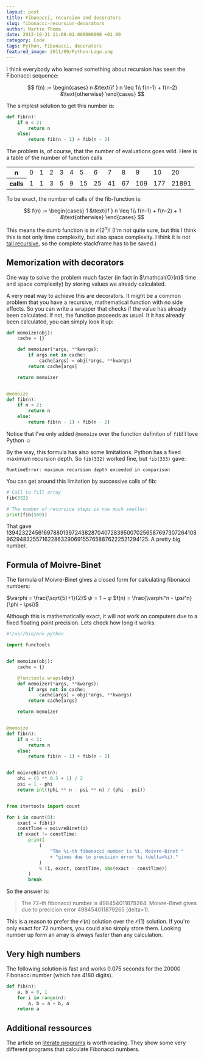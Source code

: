 ```yaml
---
layout: post
title: Fibonacci, recursion and decorators
slug: fibonacci-recursion-decorators
author: Martin Thoma
date: 2013-10-31 11:08:01.000000000 +01:00
category: Code
tags: Python, Fibonacci, decorators
featured_image: 2011/09/Python-Logo.png
---
```

I think everybody who learned something about recursion has seen the Fibonacci sequence:

$$
f(n) := \begin{cases}
n               &\text{if } n \leq 1\\
f(n-1) + f(n-2) &\text{otherwise}
\end{cases}
$$

The simplest solution to get this number is:

```python
def fib(n):
    if n < 2:
        return n
    else:
        return fib(n - 1) + fib(n - 2)
```

The problem is, of course, that the number of evaluations goes wild. Here is a table of the number of function calls

<table>
<tr>
  <th>n</th>
  <td>0</td>
  <td>1</td>
  <td>2</td>
  <td>3</td>
  <td>4</td>
  <td>5</td>
  <td>6</td>
  <td>7</td>
  <td>8</td>
  <td>9</td>
  <td>10</td>
  <td>20</td>
</tr>
<tr>
  <th>calls</th>
  <td>1</td>
  <td>1</td>
  <td>3</td>
  <td>5</td>
  <td>9</td>
  <td>15</td>
  <td>25</td>
  <td>41</td>
  <td>67</td>
  <td>109</td>
  <td>177</td>
  <td>21891</td>
</tr>
</table>

To be exact, the number of calls of the fib-function is:

$$
f(n) := \begin{cases}
1               &\text{if } n \leq 1\\
f(n-1) + f(n-2) + 1 &\text{otherwise}
\end{cases}
$$

This means the dumb function is in $\mathcal{O}(2^n)$! (I'm not quite sure, but this I think this is not only time complexity, but also space complexity. I think it is not <a href="https://en.wikipedia.org/wiki/Tail_recursion">tail recursive</a>, so the complete stackframe has to be saved.)

<h2>Memorization with decorators</h2>
One way to solve the problem much faster (in fact in $\mathcal{O}(n)$ time and space complexity) by storing values we already calculated.

A very neat way to achieve this are decorators. It might be a common problem that you have a recursive, mathematical function with no side effects. So you can write a wrapper that checks if the value has already been calculated. If not, the function proceeds as usual. It it has already been calculated, you can simply look it up:

```python
def memoize(obj):
    cache = {}

    def memoizer(*args, **kwargs):
        if args not in cache:
            cache[args] = obj(*args, **kwargs)
        return cache[args]

    return memoizer


@memoize
def fib(n):
    if n < 2:
        return n
    else:
        return fib(n - 1) + fib(n - 2)
```

Notice that I've only added <code>@memoize</code> over the function definiton of <code>fib</code>! I love Python ☺

By the way, this formula has also some limitations. Python has a fixed maximum recursion depth. So <code>fib(332)</code> worked fine, but <code>fib(333)</code> gave:

```text
RuntimeError: maximum recursion depth exceeded in comparison
```

You can get around this limitation by successive calls of fib:

```python
# Call to fill array
fib(332)

# The number of recursive steps is now much smaller:
print(fib(500))
```

That gave 139423224561697880139724382870407283950070256587697307264108962948325571622863290691557658876222521294125. A pretty big number.

<h2>Formula of Moivre-Binet</h2>
The formula of Moivre-Binet gives a closed form for calculating fibonacci numbers:

$\varphi = \frac{\sqrt{5}+1}{2}$
$\psi = 1 - \varphi$
$f(n) = \frac{\varphi^n - \psi^n}{\phi - \psi}$

Although this is mathematically exact, it will not work on computers due to a fixed floating point precision. Lets check how long it works:

```python
#!/usr/bin/env python

import functools


def memoize(obj):
    cache = {}

    @functools.wraps(obj)
    def memoizer(*args, **kwargs):
        if args not in cache:
            cache[args] = obj(*args, **kwargs)
        return cache[args]

    return memoizer


@memoize
def fib(n):
    if n < 2:
        return n
    else:
        return fib(n - 1) + fib(n - 2)


def moivreBinet(n):
    phi = (5 ** 0.5 + 1) / 2
    psi = 1 - phi
    return int((phi ** n - psi ** n) / (phi - psi))


from itertools import count

for i in count(0):
    exact = fib(i)
    constTime = moivreBinet(i)
    if exact != constTime:
        print(
            (
                "The %i-th fibonacci number is %i. Moivre-Binet "
                + "gives due to precicion error %i (delta=%i)."
            )
            % (i, exact, constTime, abs(exact - constTime))
        )
        break
```

So the answer is:

<blockquote>The 72-th fibonacci number is 498454011879264. Moivre-Binet gives due to precicion error 498454011879265 (delta=1).</blockquote>

This is a reason to prefer the $\mathcal{O}(n)$ solution over the $\mathcal{O}(1)$ solution. If you're only exact for 72 numbers, you could also simply store them. Looking number up form an array is always faster than any calculation.

<h2>Very high numbers</h2>
The following solution is fast and works 0.075 seconds for the 20000 Fibonacci number (which has 4180 digits).

```python
def fib(n):
    a, b = 0, 1
    for i in range(n):
        a, b = a + b, a
    return a
```

<h2>Additional ressources</h2>
The article on <a href="http://en.literateprograms.org/Fibonacci_numbers_(Python)">literate programs</a> is worth reading. They show some very different programs that calculate Fibonacci numbers.
